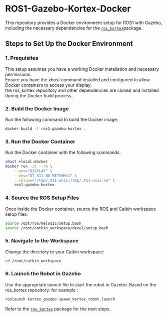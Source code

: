 # ROS1-Gazebo-Kortex-Docker

This repository provides a Docker environment setup for ROS1 with Gazebo, including the necessary dependencies for the [`ros_kortex`](https://github.com/Kinovarobotics/ros_kortex)package.

## Steps to Set Up the Docker Environment
### 1. Prequisites
This setup assumes you have a working Docker installation and necessary permissions.  
Ensure you have the xhost command installed and configured to allow Docker containers to access your display.  
the ros_kortex repository and other dependencies are cloned and installed during the Docker build process.  
    
### 2. Build the Docker Image

Run the following command to build the Docker image:

```bash
docker build -t ros1-gazebo-kortex .
```

### 3. Run the Docker Container

Run the Docker container with the following commands:

```bash
xhost +local:docker
docker run -it --rm \
    --env="DISPLAY" \
    --env="QT_X11 NO MITSHM=1" \
    --volume="/tmp/.X11-unix:/tmp/.X11-unix:rw" \
    ros1-gazebo-kortex
```
### 4. Source the ROS Setup Files

Once inside the Docker container, source the ROS and Catkin workspace setup files:

```bash
source /opt/ros/melodic/setup.bash
source /root/catkin_workspace/devel/setup.bash
```
### 5. Navigate to the Workspace
Change the directory to your Catkin workspace:

```bash
cd /root/catkin_workspace
```

### 6. Launch the Robot in Gazebo

Use the appropriate launch file to start the robot in Gazebo. Based on the ros_kortex repository. for example :

```bash
roslaunch kortex_gazebo spawn_kortex_robot.launch
```
Refer to the [`ros_kortex`](https://github.com/Kinovarobotics/ros_kortex) package for the next steps.
